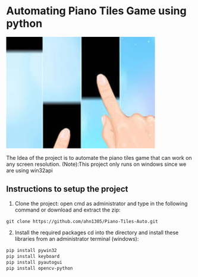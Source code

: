 # Automating Piano Tiles Game using python

<img src = "Images/main.jpg" height= "300">


The Idea of the project is to automate the piano tiles game that can work on any screen resolution.
(Note):This project only runs on windows since we are using win32api

## Instructions to setup the project

1. Clone the project:
open cmd as administrator and type in the following command or download and extract the zip:
```
git clone https://github.com/ahn1305/Piano-Tiles-Auto.git
```
2. Install the required packages
cd into the directory and install these libraries from an administrator terminal (windows):
```
pip install pywin32
pip install keyboard
pip install pyautogui
pip install opencv-python
```